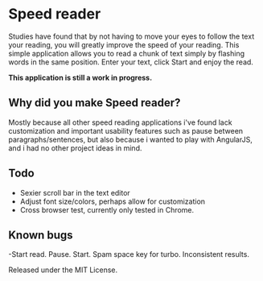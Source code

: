 # Speed reader

Studies have found that by not having to move your eyes to follow the text your reading, you will greatly improve the speed of your reading. This simple application allows you to read a chunk of text simply by flashing words in the same position. Enter your text, click Start and enjoy the read.

**This application is still a work in progress.**

## Why did you make Speed reader?

Mostly because all other speed reading applications i've found lack customization and important usability features such as pause between paragraphs/sentences, but also because i wanted to play with AngularJS, and i had no other project ideas in mind.

## Todo

- Sexier scroll bar in the text editor 
- Adjust font size/colors, perhaps allow for customization
- Cross browser test, currently only tested in Chrome.

## Known bugs

-Start read. Pause. Start. Spam space key for turbo. Inconsistent results.

Released under the MIT License.